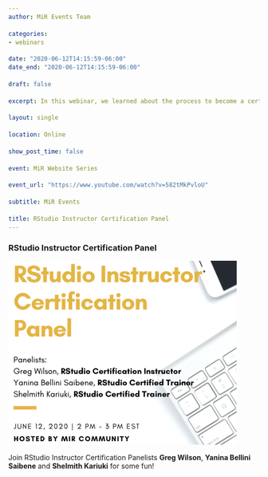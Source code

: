 ```yaml
---
author: MiR Events Team

categories:
- webinars

date: "2020-06-12T14:15:59-06:00"
date_end: "2020-06-12T14:15:59-06:00"

draft: false

excerpt: In this webinar, we learned about the process to become a certified RStudio instructor.

layout: single

location: Online

show_post_time: false

event: MiR Website Series

event_url: "https://www.youtube.com/watch?v=582tMkPvloU"

subtitle: MiR Events

title: RStudio Instructor Certification Panel
---
```


### RStudio Instructor Certification Panel

![img](./featured.jpg)


Join RStudio Instructor Certification Panelists **Greg Wilson**, **Yanina Bellini Saibene** and 
**Shelmith Kariuki** for some fun!






